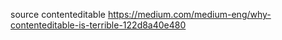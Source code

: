 
source contenteditable
  https://medium.com/medium-eng/why-contenteditable-is-terrible-122d8a40e480
